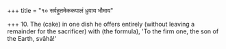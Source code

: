 +++
title = "१० सर्वहुतमेककपालं ध्रुवाय भौमाय"

+++
10. The (cake) in one dish he offers entirely (without leaving a remainder for the sacrificer) with (the formula), 'To the firm one, the son of the Earth, svāhā!'
